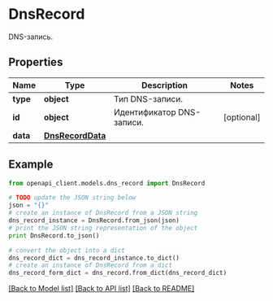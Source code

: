 # DnsRecord

DNS-запись.

## Properties
Name | Type | Description | Notes
------------ | ------------- | ------------- | -------------
**type** | **object** | Тип DNS-записи. | 
**id** | **object** | Идентификатор DNS-записи. | [optional] 
**data** | [**DnsRecordData**](DnsRecordData.md) |  | 

## Example

```python
from openapi_client.models.dns_record import DnsRecord

# TODO update the JSON string below
json = "{}"
# create an instance of DnsRecord from a JSON string
dns_record_instance = DnsRecord.from_json(json)
# print the JSON string representation of the object
print DnsRecord.to_json()

# convert the object into a dict
dns_record_dict = dns_record_instance.to_dict()
# create an instance of DnsRecord from a dict
dns_record_form_dict = dns_record.from_dict(dns_record_dict)
```
[[Back to Model list]](../README.md#documentation-for-models) [[Back to API list]](../README.md#documentation-for-api-endpoints) [[Back to README]](../README.md)


